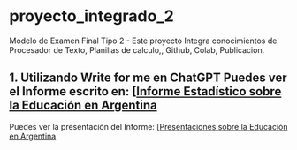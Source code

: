 # proyecto_integrado_2
Modelo de Examen Final Tipo 2 - Este proyecto Integra conocimientos de Procesador de Texto, Planillas de calculo,, Github, Colab, Publicacion.
## 1. Utilizando Write for me en ChatGPT Puedes ver el Informe escrito en: [[Informe Estadístico sobre la Educación en Argentina](https://chatgpt.com/share/674a145f-aba8-8004-aa62-2be880836971)
Puedes ver la presentación del Informe: [[Presentaciones sobre la Educación en Argentina](https://gamma.app/docs/Analisis-del-Rendimiento-Academico-en-la-Educacion-Secundaria-Arg-l2mbtver1sszz3p)
